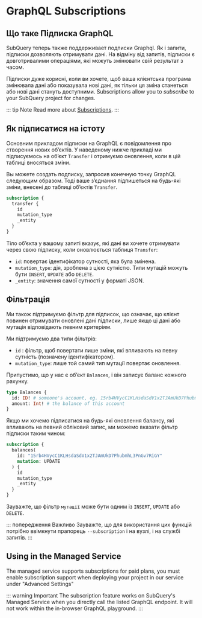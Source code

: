 # GraphQL Subscriptions

## Що таке Підписка GraphQL

SubQuery теперь также поддерживает подписки Graphql. Як і запити, підписки дозволяють отримувати дані. На відміну від запитів, підписки є довготривалими операціями, які можуть змінювати свій результат з часом.

Підписки дуже корисні, коли ви хочете, щоб ваша клієнтська програма змінювала дані або показувала нові дані, як тільки ця зміна станеться або нові дані стануть доступними. Subscriptions allow you to _subscribe_ to your SubQuery project for changes.

::: tip Note Read more about [Subscriptions](https://www.apollographql.com/docs/react/data/subscriptions/). :::

## Як підписатися на істоту

Основним прикладом підписки на GraphQL є повідомлення про створення нових об’єктів. У наведеному нижче прикладі ми підписуємось на об’єкт `Transfer` і отримуємо оновлення, коли в цій таблиці вносяться зміни.

Вы можете создать подписку, запросив конечную точку GraphQL следующим образом. Тоді ваше з’єднання підпишеться на будь-які зміни, внесені до таблиці об’єктів ` Transfer `.

```graphql
subscription {
  transfer {
    id
    mutation_type
    _entity
  }
}
```

Тіло об’єкта у вашому запиті вказує, які дані ви хочете отримувати через свою підписку, коли оновлюється таблиця ` Transfer `:

- `id`: повертає ідентифікатор сутності, яка була змінена.
- `mutation_type`: дія, зроблена з цією сутністю. Типи мутацій можуть бути `INSERT`, `UPDATE` або `DELETE`.
- `_entity`: значення самої сутності у форматі JSON.

## Фільтрація

Ми також підтримуємо фільтр для підписок, що означає, що клієнт повинен отримувати оновлені дані підписки, лише якщо ці дані або мутація відповідають певним критеріям.

Ми підтримуємо два типи фільтрів:

- `id` : фільтр, щоб повертати лише зміни, які впливають на певну сутність (позначену ідентифікатором).
- `mutation_type`: лише той самий тип мутації повертає оновлення.

Припустимо, що у нас є об’єкт ` Balances `, і він записує баланс кожного рахунку.

```graphql
type Balances {
  id: ID! # someone's account, eg. 15rb4HVycC1KLHsdaSdV1x2TJAmUkD7PhubmhL3PnGv7RiGY
  amount: Int! # the balance of this account
}
```

Якщо ми хочемо підписатися на будь-які оновлення балансу, які впливають на певний обліковий запис, ми можемо вказати фільтр підписки таким чином:

```graphql
subscription {
  balances(
    id: "15rb4HVycC1KLHsdaSdV1x2TJAmUkD7PhubmhL3PnGv7RiGY"
    mutation: UPDATE
  ) {
    id
    mutation_type
    _entity
  }
}
```

Зауважте, що фільтр `мутації` може бути одним із `INSERT`, `UPDATE` або `DELETE`.

::: попередження Важливо Зауважте, що для використання цих функцій потрібно ввімкнути прапорець `--subscription` і на вузлі, і на службі запитів. :::

## Using in the Managed Service

The managed service supports subscriptions for paid plans, you must enable subscription support when deploying your project in our service under "Advanced Settings"

::: warning Important
The subscription feature works on SubQuery's Managed Service when you directly call the listed GraphQL endpoint. It will not work within the in-browser GraphQL playground.
:::
